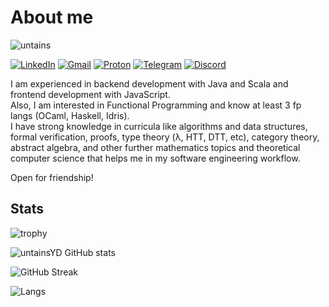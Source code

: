 # About me
![untains](https://komarev.com/ghpvc/?username=untainsYD&color=7e3ace&style=flat-square&label=Shalom+,+lads)

<a href="https://www.linkedin.com/in/untainsyd/">![LinkedIn](https://img.shields.io/badge/LinkedIn-0077B5?style=for-the-badge&logo=linkedin&logoColor=white)</a>
<a href="mailto:untainsyd@gmail.com">![Gmail](https://img.shields.io/badge/Gmail-D14836?style=for-the-badge&logo=gmail&logoColor=white)</a>
<a href="mailto:untains@protonmail.ch">![Proton](https://img.shields.io/badge/ProtonMail-8B89CC?style=for-the-badge&logo=protonmail&logoColor=white)</a>
<a href="https://t.me/untainsYD">![Telegram](https://img.shields.io/badge/Telegram-2CA5E0?style=for-the-badge&logo=telegram&logoColor=white)</a>
<a href="https://discord.com/users/603921551963848704">![Discord](https://img.shields.io/badge/Discord-7289DA?style=for-the-badge&logo=discord&logoColor=white)</a>

<!--
<a href="NONE">![Matrix](https://img.shields.io/badge/matrix-000000?style=for-the-badge&logo=Matrix&logoColor=white)</a>
<a href="NONE">![Coffee](https://img.shields.io/badge/Buy_Me_A_Coffee-FFDD00?style=for-the-badge&logo=buy-me-a-coffee&logoColor=black)</a>
<a href="NONE">![Twitter](https://img.shields.io/badge/Twitter-1DA1F2?style=for-the-badge&logo=twitter&logoColor=white)</a>
-->

I am experienced in backend development with Java and Scala and frontend development with JavaScript.<br>
Also, I am interested in Functional Programming and know at least 3 fp langs (OCaml, Haskell, Idris).<br>
I have strong knowledge in curricula like algorithms and data structures, formal verification, proofs, type theory (λ, HTT, DTT, etc), category theory, abstract algebra, and other further mathematics topics and theoretical computer science that helps me in my software engineering workflow.

Open for friendship!

## Stats
![trophy](https://github-profile-trophy.vercel.app/?username=untainsYD&theme=dracula&rank=SECRET,SSS,SS,S,AAA,AA,A,B,C&row=5&column=4&margin-w=20&margin-h=15)

![untainsYD GitHub stats](https://github-readme-stats.vercel.app/api?username=untainsYD&show_icons=true&theme=jolly&layout=compact&line_height=35%&hide_border=true&border_radius=0&include_all_commits=true&count_private=true&show_owner=true&custom_title=Yarosλaβ+.+/+untainsYD+Github+Stats)

![GitHub Streak](https://github-readme-streak-stats.herokuapp.com/?user=untainsYD&theme=dark&theme=jolly&layout=compact&line_height=35%&hide_border=true&border_radius=0&mode=weekly)

![Langs](https://github-readme-stats.vercel.app/api/top-langs/?username=untainsYD&theme=jolly&layout=compact&line_height=35%&hide_border=true&border_radius=0)
